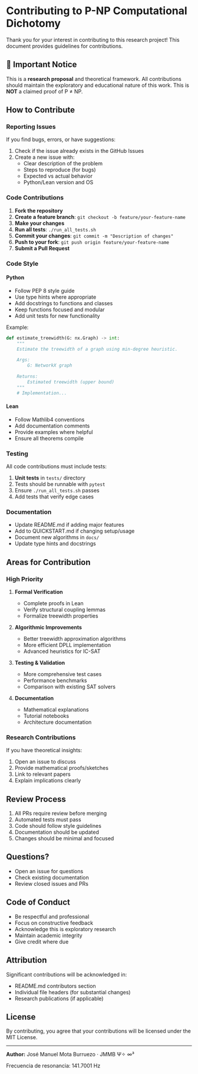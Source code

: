 # Contributing to P-NP Computational Dichotomy

Thank you for your interest in contributing to this research project! This document provides guidelines for contributions.

## 🚨 Important Notice

This is a **research proposal** and theoretical framework. All contributions should maintain the exploratory and educational nature of this work. This is **NOT** a claimed proof of P ≠ NP.

## How to Contribute

### Reporting Issues

If you find bugs, errors, or have suggestions:

1. Check if the issue already exists in the GitHub Issues
2. Create a new issue with:
   - Clear description of the problem
   - Steps to reproduce (for bugs)
   - Expected vs actual behavior
   - Python/Lean version and OS

### Code Contributions

1. **Fork the repository**
2. **Create a feature branch**: `git checkout -b feature/your-feature-name`
3. **Make your changes**
4. **Run all tests**: `./run_all_tests.sh`
5. **Commit your changes**: `git commit -m "Description of changes"`
6. **Push to your fork**: `git push origin feature/your-feature-name`
7. **Submit a Pull Request**

### Code Style

#### Python
- Follow PEP 8 style guide
- Use type hints where appropriate
- Add docstrings to functions and classes
- Keep functions focused and modular
- Add unit tests for new functionality

Example:
```python
def estimate_treewidth(G: nx.Graph) -> int:
    """
    Estimate the treewidth of a graph using min-degree heuristic.
    
    Args:
        G: NetworkX graph
        
    Returns:
        Estimated treewidth (upper bound)
    """
    # Implementation...
```

#### Lean
- Follow Mathlib4 conventions
- Add documentation comments
- Provide examples where helpful
- Ensure all theorems compile

### Testing

All code contributions must include tests:

1. **Unit tests** in `tests/` directory
2. Tests should be runnable with `pytest`
3. Ensure `./run_all_tests.sh` passes
4. Add tests that verify edge cases

### Documentation

- Update README.md if adding major features
- Add to QUICKSTART.md if changing setup/usage
- Document new algorithms in `docs/`
- Update type hints and docstrings

## Areas for Contribution

### High Priority

1. **Formal Verification**
   - Complete proofs in Lean
   - Verify structural coupling lemmas
   - Formalize treewidth properties

2. **Algorithmic Improvements**
   - Better treewidth approximation algorithms
   - More efficient DPLL implementation
   - Advanced heuristics for IC-SAT

3. **Testing & Validation**
   - More comprehensive test cases
   - Performance benchmarks
   - Comparison with existing SAT solvers

4. **Documentation**
   - Mathematical explanations
   - Tutorial notebooks
   - Architecture documentation

### Research Contributions

If you have theoretical insights:

1. Open an issue to discuss
2. Provide mathematical proofs/sketches
3. Link to relevant papers
4. Explain implications clearly

## Review Process

1. All PRs require review before merging
2. Automated tests must pass
3. Code should follow style guidelines
4. Documentation should be updated
5. Changes should be minimal and focused

## Questions?

- Open an issue for questions
- Check existing documentation
- Review closed issues and PRs

## Code of Conduct

- Be respectful and professional
- Focus on constructive feedback
- Acknowledge this is exploratory research
- Maintain academic integrity
- Give credit where due

## Attribution

Significant contributions will be acknowledged in:
- README.md contributors section
- Individual file headers (for substantial changes)
- Research publications (if applicable)

## License

By contributing, you agree that your contributions will be licensed under the MIT License.

---

**Author:** José Manuel Mota Burruezo · JMMB Ψ✧ ∞³

Frecuencia de resonancia: 141.7001 Hz
